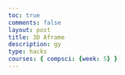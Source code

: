 ```yaml
---
toc: true
comments: false
layout: post
title: 3D Aframe
description: gy
type: hacks
courses: { compsci: {week: 5} }
--- 
```

<html>
    <head>
        <script src="https://aframe.io/releases/1.4.0/aframe.min.js"></script>
    </head>
      <head>
    <script src="https://aframe.io/releases/1.4.0/aframe.min.js"></script>
  </head>
  <body>
    <a-scene>
      <a-box position="1 4.5 -7.5" rotation="0 0 0" color="#000000"></a-box>
      <a-sphere position="0 1.25 -5" radius=".75" color="#F4AB02"></a-sphere>
      <a-cylinder position="1 0.75 -8" radius="0.5" height="7.5" color="#FFC65D"></a-cylinder>
      <a-plane position="1 4.5 -7.5" rotation="0 0 -90" width="4" height="4" color="#7BC8A4"></a-plane>
      <a-sky color="#28E9EF"></a-sky>
    </a-scene>
  </body>
</html>